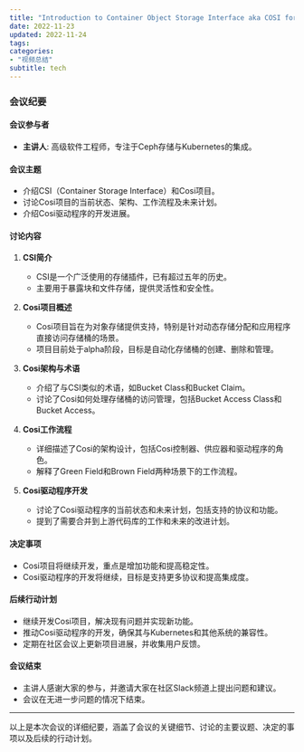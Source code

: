 ```yaml
---
title: "Introduction to Container Object Storage Interface aka COSI for ceph RGW"
date: 2022-11-23
updated: 2022-11-24
tags:
categories:
- "视频总结"
subtitle: tech
---
```



### 会议纪要

#### 会议参与者
- **主讲人**: 高级软件工程师，专注于Ceph存储与Kubernetes的集成。

#### 会议主题
- 介绍CSI（Container Storage Interface）和Cosi项目。
- 讨论Cosi项目的当前状态、架构、工作流程及未来计划。
- 介绍Cosi驱动程序的开发进展。

#### 讨论内容

1. **CSI简介**
   - CSI是一个广泛使用的存储插件，已有超过五年的历史。
   - 主要用于暴露块和文件存储，提供灵活性和安全性。

2. **Cosi项目概述**
   - Cosi项目旨在为对象存储提供支持，特别是针对动态存储分配和应用程序直接访问存储桶的场景。
   - 项目目前处于alpha阶段，目标是自动化存储桶的创建、删除和管理。

3. **Cosi架构与术语**
   - 介绍了与CSI类似的术语，如Bucket Class和Bucket Claim。
   - 讨论了Cosi如何处理存储桶的访问管理，包括Bucket Access Class和Bucket Access。

4. **Cosi工作流程**
   - 详细描述了Cosi的架构设计，包括Cosi控制器、供应器和驱动程序的角色。
   - 解释了Green Field和Brown Field两种场景下的工作流程。

5. **Cosi驱动程序开发**
   - 讨论了Cosi驱动程序的当前状态和未来计划，包括支持的协议和功能。
   - 提到了需要合并到上游代码库的工作和未来的改进计划。

#### 决定事项
- Cosi项目将继续开发，重点是增加功能和提高稳定性。
- Cosi驱动程序的开发将继续，目标是支持更多协议和提高集成度。

#### 后续行动计划
- 继续开发Cosi项目，解决现有问题并实现新功能。
- 推动Cosi驱动程序的开发，确保其与Kubernetes和其他系统的兼容性。
- 定期在社区会议上更新项目进展，并收集用户反馈。

#### 会议结束
- 主讲人感谢大家的参与，并邀请大家在社区Slack频道上提出问题和建议。
- 会议在无进一步问题的情况下结束。

---

以上是本次会议的详细纪要，涵盖了会议的关键细节、讨论的主要议题、决定的事项以及后续的行动计划。